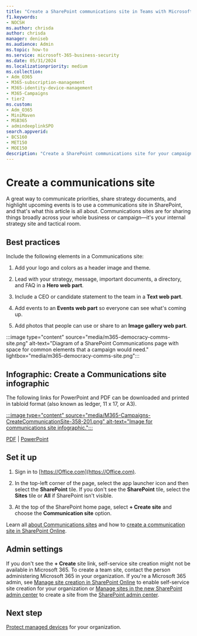 ```yaml
---
title: "Create a SharePoint communications site in Teams with Microsoft 365 for business"
f1.keywords:
- NOCSH
ms.author: chrisda
author: chrisda
manager: deniseb
ms.audience: Admin
ms.topic: how-to
ms.service: microsoft-365-business-security
ms.date: 05/31/2024
ms.localizationpriority: medium
ms.collection:
- Adm_O365
- M365-subscription-management
- M365-identity-device-management
- M365-Campaigns
- tier2
ms.custom:
- Adm_O365
- MiniMaven
- MSB365
- admindeeplinkSPO
search.appverid:
- BCS160
- MET150
- MOE150
description: "Create a SharePoint communications site for your campaign or business and protect your team from cyberattacks and incursions from malware and other threats due to improper file sharing."
---
```


# Create a communications site

A great way to communicate priorities, share strategy documents, and highlight upcoming events is to use a communications site in SharePoint, and that's what this article is all about. Communications sites are for sharing things broadly across your whole business or campaign—it's your internal strategy site and tactical room.

## Best practices

Include the following elements in a Communications site:

1. Add your logo and colors as a header image and theme.

2. Lead with your strategy, message, important documents, a directory, and FAQ in a **Hero web part**.

3. Include a CEO or candidate statement to the team in a **Text web part**.

4. Add events to an **Events web part** so everyone can see what's coming up.

5. Add photos that people can use or share to an **Image gallery web part**.

:::image type="content" source="media/m365-democracy-comms-site.png" alt-text="Diagram of a SharePoint Communications page with space for common elements that a campaign would need." lightbox="media/m365-democracy-comms-site.png":::

## Infographic: Create a Communications site infographic

The following links for PowerPoint and PDF can be downloaded and printed in tabloid format (also known as ledger, 11 x 17, or A3).

[:::image type="content" source="media/M365-Campaigns-CreateCommunicationSite-358-201.png" alt-text="Image for communications site infographic.":::](https://download.microsoft.com/download/3/f/f/3ff49b41-e5a4-4993-a00c-7f791a80b627/M365CampaignsCreateCommunicationSite.pdf)

[PDF](https://download.microsoft.com/download/3/f/f/3ff49b41-e5a4-4993-a00c-7f791a80b627/M365CampaignsCreateCommunicationSite.pdf) | [PowerPoint](https://download.microsoft.com/download/3/f/f/3ff49b41-e5a4-4993-a00c-7f791a80b627/M365CampaignsCreateCommunicationSite.pptx)

## Set it up

1. Sign in to [https://Office.com](https://Office.com).

2. In the top-left corner of the page, select the app launcher icon and then select the **SharePoint** tile. If you don't see the **SharePoint** tile, select the **Sites** tile or **All** if SharePoint isn't visible.

3. At the top of the SharePoint home page, select **+ Create site** and choose the **Communication site** option.

Learn all [about Communications sites](https://support.office.com/article/What-is-a-SharePoint-communication-site-94A33429-E580-45C3-A090-5512A8070732) and how to [create a communication site in SharePoint Online](https://support.microsoft.com/office/create-a-communication-site-in-sharepoint-online-7fb44b20-a72f-4d2c-9173-fc8f59ba50eb).

## Admin settings

If you don't see the **+ Create** site link, self-service site creation might not be available in Microsoft 365. To create a team site, contact the person administering Microsoft 365 in your organization. If you're a Microsoft 365 admin, see [Manage site creation in SharePoint Online](/sharepoint/manage-site-creation) to enable self-service site creation for your organization or [Manage sites in the new SharePoint admin center](/sharepoint/manage-sites-in-new-admin-center) to create a site from the <a href="https://go.microsoft.com/fwlink/?linkid=2185219" target="_blank">SharePoint admin center</a>.

## Next step

[Protect managed devices](m365bp-protect-managed-devices.md) for your organization.
